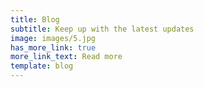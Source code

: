 ```yaml
---
title: Blog
subtitle: Keep up with the latest updates
image: images/5.jpg
has_more_link: true
more_link_text: Read more
template: blog
---
```

